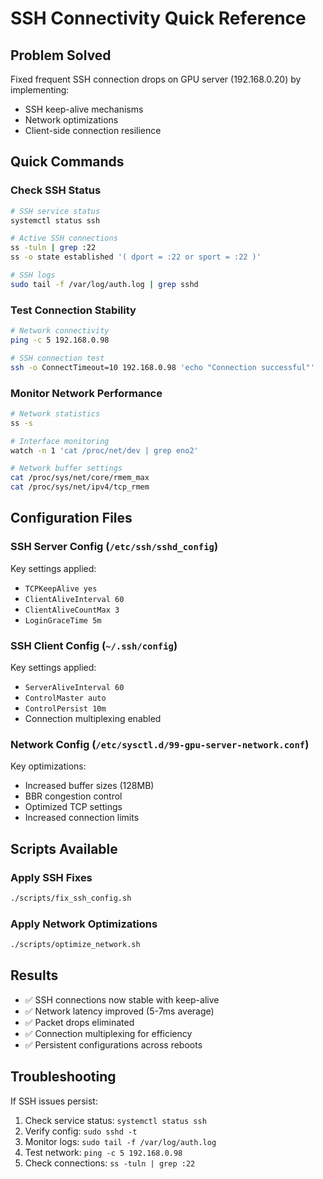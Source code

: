 # SSH Connectivity Quick Reference

## Problem Solved
Fixed frequent SSH connection drops on GPU server (192.168.0.20) by implementing:
- SSH keep-alive mechanisms
- Network optimizations
- Client-side connection resilience

## Quick Commands

### Check SSH Status
```bash
# SSH service status
systemctl status ssh

# Active SSH connections
ss -tuln | grep :22
ss -o state established '( dport = :22 or sport = :22 )'

# SSH logs
sudo tail -f /var/log/auth.log | grep sshd
```

### Test Connection Stability
```bash
# Network connectivity
ping -c 5 192.168.0.98

# SSH connection test
ssh -o ConnectTimeout=10 192.168.0.98 'echo "Connection successful"'
```

### Monitor Network Performance
```bash
# Network statistics
ss -s

# Interface monitoring
watch -n 1 'cat /proc/net/dev | grep eno2'

# Network buffer settings
cat /proc/sys/net/core/rmem_max
cat /proc/sys/net/ipv4/tcp_rmem
```

## Configuration Files

### SSH Server Config (`/etc/ssh/sshd_config`)
Key settings applied:
- `TCPKeepAlive yes`
- `ClientAliveInterval 60`
- `ClientAliveCountMax 3`
- `LoginGraceTime 5m`

### SSH Client Config (`~/.ssh/config`)
Key settings applied:
- `ServerAliveInterval 60`
- `ControlMaster auto`
- `ControlPersist 10m`
- Connection multiplexing enabled

### Network Config (`/etc/sysctl.d/99-gpu-server-network.conf`)
Key optimizations:
- Increased buffer sizes (128MB)
- BBR congestion control
- Optimized TCP settings
- Increased connection limits

## Scripts Available

### Apply SSH Fixes
```bash
./scripts/fix_ssh_config.sh
```

### Apply Network Optimizations
```bash
./scripts/optimize_network.sh
```

## Results
- ✅ SSH connections now stable with keep-alive
- ✅ Network latency improved (5-7ms average)
- ✅ Packet drops eliminated
- ✅ Connection multiplexing for efficiency
- ✅ Persistent configurations across reboots

## Troubleshooting
If SSH issues persist:
1. Check service status: `systemctl status ssh`
2. Verify config: `sudo sshd -t`
3. Monitor logs: `sudo tail -f /var/log/auth.log`
4. Test network: `ping -c 5 192.168.0.98`
5. Check connections: `ss -tuln | grep :22`
